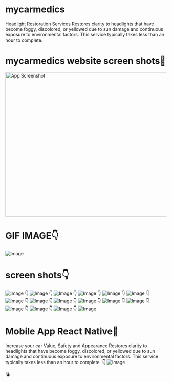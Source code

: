 # mycarmedics
Headlight Restoration
Services
Restores clarity to headlights that have become foggy, discolored, or yellowed due to sun damage and continuous exposure to environmental factors. This service typically takes less than an hour to complete.

# mycarmedics website screen shots🌟


<img src="https://github.com/AsmaJalal/mycarmedics/blob/main/MyCarmedics_website_MERN_STACK/screenshots/MyCarmedicswebsite.gif" alt="App Screenshot" width="1024" height="450" />

# GIF IMAGE👇
![Image](https://github.com/AsmaJalal/mycarmedics/blob/main/MyCarmedics_website_MERN_STACK/screenshots/MyCarmedicswebsite.gif?compress=1&resize=300x225)


# screen shots👇

![Image](https://github.com/AsmaJalal/mycarmedics/blob/main/MyCarmedics_website_MERN_STACK/screenshots/screenshot%201.png?compress=1&resize=300x225)
👇
![Image](https://github.com/AsmaJalal/mycarmedics/blob/main/MyCarmedics_website_MERN_STACK/screenshots/screenshot%202.png?compress=1&resize=1024x768)
👇
![Image](https://github.com/AsmaJalal/mycarmedics/blob/main/MyCarmedics_website_MERN_STACK/screenshots/screenshot%203.png?compress=1&resize=1024x768)
👇
![Image](https://github.com/AsmaJalal/mycarmedics/blob/man/MyCarmedics_website_MERN_STACK/screenshots/screenshot%204.png?compress=1&resize=1024x768)
👇
![Image](https://github.com/AsmaJalal/mycarmedics/blob/main/MyCarmedics_website_MERN_STACK/screenshots/screenshot%205.png?compress=1&resize=1024x768)
👇
![Image](https://github.com/AsmaJalal/mycarmedics/blob/main/MyCarmedics_website_MERN_STACK/screenshots/screenshot%206.png?compress=1&resize=1024x768)
👇
![Image](https://github.com/AsmaJalal/mycarmedics/blob/main/MyCarmedics_website_MERN_STACK/screenshots/screenshot%207.png?compress=1&resize=1024x768)
👇
![Image](https://github.com/AsmaJalal/mycarmedics/blob/main/MyCarmedics_website_MERN_STACK/screenshots/screenshot%208.png?compress=1&resize=1024x768)
👇
![Image](https://github.com/AsmaJalal/mycarmedics/blob/main/MyCarmedics_website_MERN_STACK/screenshots/screenshot%209.png?compress=1&resize=1024x768)
👇
![Image](https://github.com/AsmaJalal/mycarmedics/blob/main/MyCarmedics_website_MERN_STACK/screenshots/screenshot%2010.png?compress=1&resize=1024x768)
👇
![Image](https://github.com/AsmaJalal/mycarmedics/blob/main/MyCarmedics_website_MERN_STACK/screenshots/screenshot%2011.png?compress=1&resize=1024x768)
👇
![Image](https://github.com/AsmaJalal/mycarmedics/blob/main/MyCarmedics_website_MERN_STACK/screenshots/screenshot%2012.png?compress=1&resize=1024x768)
👇
![Image](https://github.com/AsmaJalal/mycarmedics/blob/main/MyCarmedics_website_MERN_STACK/screenshots/screenshot%2013.png?compress=1&resize=1024x768)
👇
![Image](https://github.com/AsmaJalal/mycarmedics/blob/main/MyCarmedics_website_MERN_STACK/screenshots/screenshot%2014.png?compress=1&resize=1024x768)
👇
![Image](https://github.com/AsmaJalal/mycarmedics/blob/main/MyCarmedics_website_MERN_STACK/screenshots/screenshot%2015.png?compress=1&resize=1024x768)
👇
![Image](https://github.com/AsmaJalal/mycarmedics/blob/main/MyCarmedics_website_MERN_STACK/screenshots/screenshot%2016.png?compress=1&resize=1024x768)

# Mobile App React Native🌟

Increase your car
Value, Safety and Appearance
Restores clarity to headlights that have become foggy, discolored, or yellowed due to sun damage and continuous exposure to environmental factors. This service typically takes less than an hour to complete.
👇
![Image](https://github.com/AsmaJalal/mycarmedics/blob/main/MyCarmedicsMobile_react_native/screenshots/1%20(1).png?compress=1&resize=200x400)

💣

